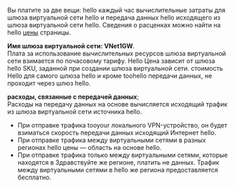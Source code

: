 Вы платите за две вещи: hello каждый час вычислительные затраты для шлюза виртуальной сети hello и передача данных hello исходящего из шлюза виртуальной сети hello. Сведения о расценках можно найти на hello [цены](https://azure.microsoft.com/pricing/details/vpn-gateway) страницы.

**Имя шлюза виртуальной сети: VNet1GW**.<br>Плата за использование вычислительных ресурсов шлюза виртуальной сети взимается по почасовому тарифу. Hello Цена зависит от шлюза hello SKU, заданной при создании шлюза виртуальной сети. стоимость Hello для самого шлюза hello и кроме toohello передачи данных, не проходит через шлюз hello.

**расходы, связанные с передачей данных**;<br>Расходы на передачу данных на основе вычисляется исходящий трафик из шлюза виртуальной сети источника hello.

* При отправке трафика tooyour локального VPN-устройство, он будет взиматься скорость передачи данных исходящий Интернет hello.
* При отправке трафика между виртуальными сетями в разных регионах hello цены — область на основе hello.
* При отправке трафика только между виртуальными сетями, которые находятся в Здравствуйте же регионе, платить не данных. Трафик между виртуальными сетями в hello же региона предоставляется бесплатно.

